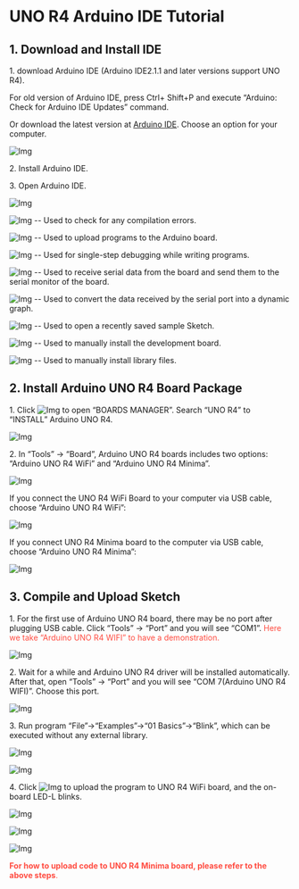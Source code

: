 # UNO R4 Arduino IDE Tutorial

## 1. Download and Install IDE

1\. download Arduino IDE (Arduino IDE2.1.1 and later versions support UNO R4).

For old version of Arduino IDE, press Ctrl+ Shift+P and execute “Arduino: Check for Arduino IDE Updates” command.

Or download the latest version at [Arduino IDE](https://www.arduino.cc/en/software). Choose an option for your computer.

![Img](./media/img-20240909083543.png)

2\. Install Arduino IDE.

3\. Open Arduino IDE.

![Img](./media/img-20240909085113.png)

![Img](./media/img-20240909085139.png) -- Used to check for any compilation errors.

![Img](./media/img-20240909085159.png) -- Used to upload programs to the Arduino board.

![Img](./media/img-20240909085603.png) -- Used for single-step debugging while writing programs.

![Img](./media/img-20240909085240.png) -- Used to receive serial data from the board and send them to the serial monitor of the board.

![Img](./media/img-20240909085255.png) -- Used to convert the data received by the serial port into a dynamic graph.

![Img](./media/img-20240909085402.png) -- Used to open a recently saved sample Sketch.

![Img](./media/img-20240909085426.png) -- Used to manually install the development board.

![Img](./media/img-20240909085444.png) -- Used to manually install library files.

## 2. Install Arduino UNO R4 Board Package

1\. Click ![Img](./media/img-20240909085707.png) to open “BOARDS MANAGER”. Search “UNO R4” to “INSTALL” Arduino UNO R4.

![Img](./media/img-20240909090108.png)

2\. In “Tools” → “Board”, Arduino UNO R4 boards includes two options: “Arduino UNO R4 WiFi” and “Arduino UNO R4 Minima”.

![Img](./media/img-20240909090505.png)

If you connect the UNO R4 WiFi Board to your computer via USB cable, choose “Arduino UNO R4 WiFi”:

![Img](./media/img-20240909090832.png)

If you connect UNO R4 Minima board to the computer via USB cable, choose “Arduino UNO R4 Minima”:

![Img](./media/img-20240909091139.png)

## 3. Compile and Upload Sketch

1\. For the first use of Arduino UNO R4 board, there may be no port after plugging USB cable. Click “Tools” → “Port” and you will see “COM1”. <span style="color: rgb(255, 76, 65);">Here we take “Arduino UNO R4 WIFI” to have a demonstration.</span>

![Img](./media/img-20240909093802.png)

2\. Wait for a while and Arduino UNO R4 driver will be installed automatically. After that, open “Tools” → “Port” and you will see “COM 7(Arduino UNO R4 WIFI)”. Choose this port.

![Img](./media/img-20240909094036.png)

3\. Run program “File”→“Examples”→“01 Basics”→“Blink”, which can be executed without any external library.

![Img](./media/img-20240909094855.png)

![Img](./media/img-20240913081449.png)

4\. Click ![Img](./media/img-20240909095201.png) to upload the program to UNO R4 WiFi board, and the on-board LED-L blinks.

![Img](./media/img-20240909095333.png)

![Img](./media/img-20240909095404.png)

![Img](./media/img-20240909100344.jpg)

<span style="color: rgb(255, 76, 65);">**For how to upload code to UNO R4 Minima board, please refer to the above steps**.</span> 
